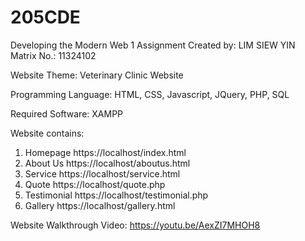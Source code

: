 # 205CDE
Developing the Modern Web 1 Assignment
Created by: LIM SIEW YIN  
Matrix No.: 11324102

Website Theme: Veterinary Clinic Website

Programming Language: HTML, CSS, Javascript, JQuery, PHP, SQL

Required Software: XAMPP

Website contains:
1. Homepage
  https://localhost/index.html
2. About Us
  https://localhost/aboutus.html
3. Service
  https://localhost/service.html
4. Quote
  https://localhost/quote.php
5. Testimonial
  https://localhost/testimonial.php
6. Gallery
  https://localhost/gallery.html

Website Walkthrough Video:
  https://youtu.be/AexZI7MHOH8
  
